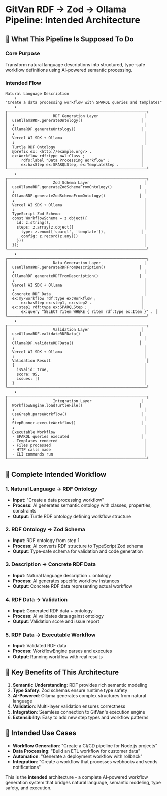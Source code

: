 # GitVan RDF → Zod → Ollama Pipeline: Intended Architecture

## 🎯 **What This Pipeline Is Supposed To Do**

### **Core Purpose**
Transform natural language descriptions into structured, type-safe workflow definitions using AI-powered semantic processing.

### **Intended Flow**

```
Natural Language Description
    ↓
"Create a data processing workflow with SPARQL queries and templates"
    ↓
┌─────────────────────────────────────────────────────────────┐
│                    RDF Generation Layer                    │
│  useOllamaRDF.generateOntology()                          │
│  ↓                                                         │
│  OllamaRDF.generateOntology()                             │
│  ↓                                                         │
│  Vercel AI SDK + Ollama                                    │
│  ↓                                                         │
│  Turtle RDF Ontology                                      │
│  @prefix ex: <http://example.org/> .                      │
│  ex:Workflow rdf:type owl:Class ;                         │
│      rdfs:label "Data Processing Workflow" ;              │
│      ex:hasStep ex:SPARQLStep, ex:TemplateStep .          │
└─────────────────────────────────────────────────────────────┘
    ↓
┌─────────────────────────────────────────────────────────────┐
│                    Zod Schema Layer                        │
│  useOllamaRDF.generateZodSchemaFromOntology()            │
│  ↓                                                         │
│  OllamaRDF.generateZodSchemaFromOntology()               │
│  ↓                                                         │
│  Vercel AI SDK + Ollama                                    │
│  ↓                                                         │
│  TypeScript Zod Schema                                     │
│  const WorkflowSchema = z.object({                         │
│    id: z.string(),                                         │
│    steps: z.array(z.object({                               │
│      type: z.enum(['sparql', 'template']),                │
│      config: z.record(z.any())                             │
│    }))                                                     │
│  });                                                       │
└─────────────────────────────────────────────────────────────┘
    ↓
┌─────────────────────────────────────────────────────────────┐
│                    Data Generation Layer                   │
│  useOllamaRDF.generateRDFFromDescription()               │
│  ↓                                                         │
│  OllamaRDF.generateRDFFromDescription()                  │
│  ↓                                                         │
│  Vercel AI SDK + Ollama                                    │
│  ↓                                                         │
│  Concrete RDF Data                                         │
│  ex:my-workflow rdf:type ex:Workflow ;                    │
│      ex:hasStep ex:step1, ex:step2 .                      │
│  ex:step1 rdf:type ex:SPARQLStep ;                        │
│      ex:query "SELECT ?item WHERE { ?item rdf:type ex:Item }" . │
└─────────────────────────────────────────────────────────────┘
    ↓
┌─────────────────────────────────────────────────────────────┐
│                    Validation Layer                       │
│  useOllamaRDF.validateRDFData()                          │
│  ↓                                                         │
│  OllamaRDF.validateRDFData()                             │
│  ↓                                                         │
│  Vercel AI SDK + Ollama                                    │
│  ↓                                                         │
│  Validation Result                                          │
│  {                                                         │
│    isValid: true,                                          │
│    score: 95,                                              │
│    issues: []                                              │
│  }                                                         │
└─────────────────────────────────────────────────────────────┘
    ↓
┌─────────────────────────────────────────────────────────────┐
│                    Integration Layer                      │
│  WorkflowEngine.loadTurtleFile()                         │
│  ↓                                                         │
│  useGraph.parseWorkflow()                                 │
│  ↓                                                         │
│  StepRunner.executeWorkflow()                             │
│  ↓                                                         │
│  Executable Workflow                                       │
│  - SPARQL queries executed                                │
│  - Templates rendered                                      │
│  - Files processed                                         │
│  - HTTP calls made                                         │
│  - CLI commands run                                        │
└─────────────────────────────────────────────────────────────┘
```

## 🔄 **Complete Intended Workflow**

### **1. Natural Language → RDF Ontology**
- **Input**: "Create a data processing workflow"
- **Process**: AI generates semantic ontology with classes, properties, constraints
- **Output**: Turtle RDF ontology defining workflow structure

### **2. RDF Ontology → Zod Schema**
- **Input**: RDF ontology from step 1
- **Process**: AI converts RDF structure to TypeScript Zod schema
- **Output**: Type-safe schema for validation and code generation

### **3. Description → Concrete RDF Data**
- **Input**: Natural language description + ontology
- **Process**: AI generates specific workflow instances
- **Output**: Concrete RDF data representing actual workflow

### **4. RDF Data → Validation**
- **Input**: Generated RDF data + ontology
- **Process**: AI validates data against ontology
- **Output**: Validation score and issue report

### **5. RDF Data → Executable Workflow**
- **Input**: Validated RDF data
- **Process**: WorkflowEngine parses and executes
- **Output**: Running workflow with real results

## 🎯 **Key Benefits of This Architecture**

1. **Semantic Understanding**: RDF provides rich semantic modeling
2. **Type Safety**: Zod schemas ensure runtime type safety
3. **AI-Powered**: Ollama generates complex structures from natural language
4. **Validation**: Multi-layer validation ensures correctness
5. **Integration**: Seamless connection to GitVan's execution engine
6. **Extensibility**: Easy to add new step types and workflow patterns

## 🚀 **Intended Use Cases**

- **Workflow Generation**: "Create a CI/CD pipeline for Node.js projects"
- **Data Processing**: "Build an ETL workflow for customer data"
- **Automation**: "Generate a deployment workflow with rollback"
- **Integration**: "Create a workflow that processes webhooks and sends notifications"

This is the **intended** architecture - a complete AI-powered workflow generation system that bridges natural language, semantic modeling, type safety, and execution.
